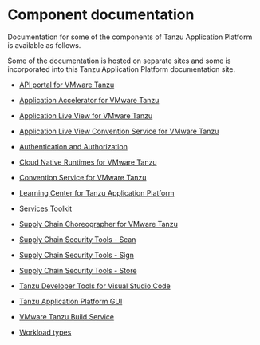 # Component documentation

Documentation for some of the components of Tanzu Application Platform is
available as follows.

Some of the documentation is hosted on separate sites and some is incorporated
into this Tanzu Application Platform documentation site.

- [API portal for VMware Tanzu](https://docs.pivotal.io/api-portal)

- [Application Accelerator for VMware Tanzu](https://docs.vmware.com/en/Application-Accelerator-for-VMware-Tanzu/index.html)

- [Application Live View for VMware Tanzu](https://docs.vmware.com/en/Application-Live-View-for-VMware-Tanzu/index.html)

- [Application Live View Convention Service for VMware Tanzu](https://docs.vmware.com/en/Application-Live-View-for-VMware-Tanzu/1.2/docs/GUID-convention-server.html)

- [Authentication and Authorization](authn-authz/overview.md)

- [Cloud Native Runtimes for VMware Tanzu](https://docs.vmware.com/en/Cloud-Native-Runtimes-for-VMware-Tanzu/index.html)

- [Convention Service for VMware Tanzu](convention-service/about.md)

- [Learning Center for Tanzu Application Platform](learning-center/about.md)

- [Services Toolkit](https://docs.vmware.com/en/Services-Toolkit-for-VMware-Tanzu-Application-Platform/index.html)

- [Supply Chain Choreographer for VMware Tanzu](scc/about.html)

- [Supply Chain Security Tools - Scan](scst-scan/overview.md)

- [Supply Chain Security Tools - Sign](scst-sign/overview.md)

- [Supply Chain Security Tools - Store](scst-store/overview.md)

- [Tanzu Developer Tools for Visual Studio Code](vscode-extension/about.md)

- [Tanzu Application Platform GUI](tap-gui/about.md)

- [VMware Tanzu Build Service](https://docs.vmware.com/en/VMware-Tanzu-Build-Service/index.html)

- [Workload types](workloads/workload-types.md)
